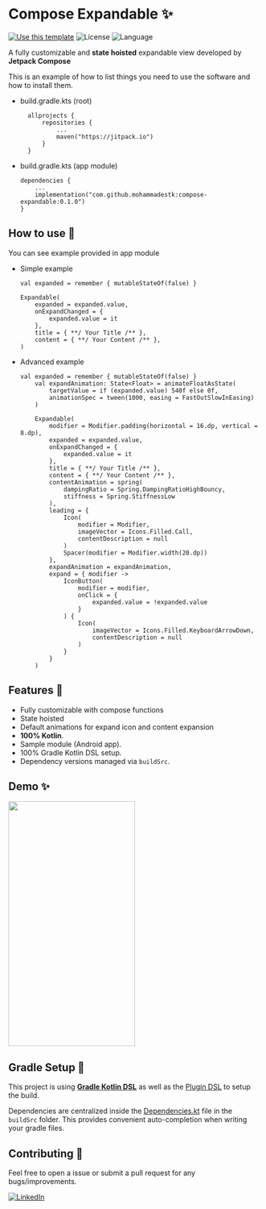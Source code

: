 # Compose Expandable ✨

[![Use this template](https://img.shields.io/badge/from-jetpack--compose-brightgreen?style=for-the-badge&logo=android)](https://developer.android.com/jetpack/compose) ![License](https://img.shields.io/badge/license-MIT-green?style=for-the-badge) ![Language](https://img.shields.io/github/languages/top/mohammadestk/compose-expandable?color=blue&logo=kotlin&style=for-the-badge)


A fully customizable and **state hoisted** expandable view developed by **Jetpack Compose**

This is an example of how to list things you need to use the software and how to install them.
* build.gradle.kts (root)
  ```
    allprojects {
		repositories {
			...
            maven("https://jitpack.io")
		}
	}
	```

* build.gradle.kts (app module)
	```
	dependencies {
	    ...
		implementation("com.github.mohammadestk:compose-expandable:0.1.0")
	}
	```

## How to use 👣

You can see example provided in app module

* Simple example
    ```
    val expanded = remember { mutableStateOf(false) }

    Expandable(
        expanded = expanded.value,
        onExpandChanged = {
            expanded.value = it
        },
        title = { **/ Your Title /** },
        content = { **/ Your Content /** },
    )
    ```

* Advanced example
    ```
    val expanded = remember { mutableStateOf(false) }
        val expandAnimation: State<Float> = animateFloatAsState(
            targetValue = if (expanded.value) 540f else 0f,
            animationSpec = tween(1000, easing = FastOutSlowInEasing)
        )

        Expandable(
            modifier = Modifier.padding(horizontal = 16.dp, vertical = 8.dp),
            expanded = expanded.value,
            onExpandChanged = {
                expanded.value = it
            },
            title = { **/ Your Title /** },
            content = { **/ Your Content /** },
            contentAnimation = spring(
                dampingRatio = Spring.DampingRatioHighBouncy,
                stiffness = Spring.StiffnessLow
            ),
            leading = {
                Icon(
                    modifier = Modifier,
                    imageVector = Icons.Filled.Call,
                    contentDescription = null
                )
                Spacer(modifier = Modifier.width(20.dp))
            },
            expandAnimation = expandAnimation,
            expand = { modifier ->
                IconButton(
                    modifier = modifier,
                    onClick = {
                        expanded.value = !expanded.value
                    }
                ) {
                    Icon(
                        imageVector = Icons.Filled.KeyboardArrowDown,
                        contentDescription = null
                    )
                }
            }
        )
    ```

## Features 🎨

- Fully customizable with compose functions
- State hoisted
- Default animations for expand icon and content expansion
- **100% Kotlin**.
- Sample module (Android app).
- 100% Gradle Kotlin DSL setup.
- Dependency versions managed via `buildSrc`.

## Demo ✨

<img src="https://github.com/mohammadestk/compose-expandable/blob/master/demo/sample.gif" width="252" height="486" />

## Gradle Setup 🐘

This project is using [**Gradle Kotlin DSL**](https://docs.gradle.org/current/userguide/kotlin_dsl.html) as well as the [Plugin DSL](https://docs.gradle.org/current/userguide/plugins.html#sec:plugins_block) to setup the build.

Dependencies are centralized inside the [Dependencies.kt](buildSrc/src/main/kotlin/Dependencies.kt) file in the `buildSrc` folder. This provides convenient auto-completion when writing your gradle files.

## Contributing 🤝

Feel free to open a issue or submit a pull request for any bugs/improvements.

[![LinkedIn][linkedin-shield]][linkedin-url]

[linkedin-shield]: https://img.shields.io/badge/-LinkedIn-black.svg?style=for-the-badge&logo=linkedin&colorB=555
[linkedin-url]: https://linkedin.com/in/mohammadesteki